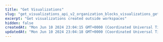 ```yaml
---
title: "Get Visualizations"
slug: "get_visualizations_api_v2_organization_blocks_visualizations_get"
excerpt: "Get visualizations created outside workspaces"
hidden: false
createdAt: "Mon Jun 10 2024 23:04:15 GMT+0000 (Coordinated Universal Time)"
updatedAt: "Mon Jun 10 2024 23:04:18 GMT+0000 (Coordinated Universal Time)"
---
```

